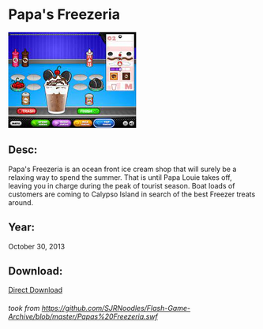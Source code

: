 # Papa's Freezeria
![a](frezzeimg.jpeg)
## Desc:
Papa's Freezeria is an ocean front ice cream shop that will surely be a relaxing way to spend the summer. That is until Papa Louie takes off, leaving you in charge during the peak of tourist season. Boat loads of customers are coming to Calypso Island in search of the best Freezer treats around.
## Year:
October 30, 2013
## Download:
[Direct Download](https://github.com/PapasArchive/PapasArchive.github.io/raw/main/Papa's%20Freezeria/Papas%20Freezeria.swf)
###### *took from https://github.com/SJRNoodles/Flash-Game-Archive/blob/master/Papas%20Freezeria.swf*

